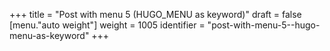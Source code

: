 +++
title = "Post with menu 5 (HUGO_MENU as keyword)"
draft = false
[menu."auto weight"]
  weight = 1005
  identifier = "post-with-menu-5--hugo-menu-as-keyword"
+++

